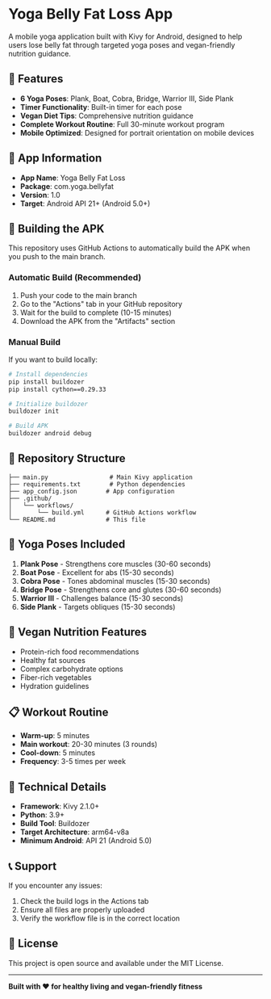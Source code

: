 # Yoga Belly Fat Loss App

A mobile yoga application built with Kivy for Android, designed to help users lose belly fat through targeted yoga poses and vegan-friendly nutrition guidance.

## 🧘 Features

- **6 Yoga Poses**: Plank, Boat, Cobra, Bridge, Warrior III, Side Plank
- **Timer Functionality**: Built-in timer for each pose
- **Vegan Diet Tips**: Comprehensive nutrition guidance
- **Complete Workout Routine**: Full 30-minute workout program
- **Mobile Optimized**: Designed for portrait orientation on mobile devices

## 📱 App Information

- **App Name**: Yoga Belly Fat Loss
- **Package**: com.yoga.bellyfat
- **Version**: 1.0
- **Target**: Android API 21+ (Android 5.0+)

## 🚀 Building the APK

This repository uses GitHub Actions to automatically build the APK when you push to the main branch.

### Automatic Build (Recommended)

1. Push your code to the main branch
2. Go to the "Actions" tab in your GitHub repository
3. Wait for the build to complete (10-15 minutes)
4. Download the APK from the "Artifacts" section

### Manual Build

If you want to build locally:

```bash
# Install dependencies
pip install buildozer
pip install cython==0.29.33

# Initialize buildozer
buildozer init

# Build APK
buildozer android debug
```

## 📁 Repository Structure

```
├── main.py                 # Main Kivy application
├── requirements.txt        # Python dependencies
├── app_config.json        # App configuration
├── .github/
│   └── workflows/
│       └── build.yml      # GitHub Actions workflow
└── README.md              # This file
```

## 🎯 Yoga Poses Included

1. **Plank Pose** - Strengthens core muscles (30-60 seconds)
2. **Boat Pose** - Excellent for abs (15-30 seconds)
3. **Cobra Pose** - Tones abdominal muscles (15-30 seconds)
4. **Bridge Pose** - Strengthens core and glutes (30-60 seconds)
5. **Warrior III** - Challenges balance (15-30 seconds)
6. **Side Plank** - Targets obliques (15-30 seconds)

## 🥗 Vegan Nutrition Features

- Protein-rich food recommendations
- Healthy fat sources
- Complex carbohydrate options
- Fiber-rich vegetables
- Hydration guidelines

## 📋 Workout Routine

- **Warm-up**: 5 minutes
- **Main workout**: 20-30 minutes (3 rounds)
- **Cool-down**: 5 minutes
- **Frequency**: 3-5 times per week

## 🔧 Technical Details

- **Framework**: Kivy 2.1.0+
- **Python**: 3.9+
- **Build Tool**: Buildozer
- **Target Architecture**: arm64-v8a
- **Minimum Android**: API 21 (Android 5.0)

## 📞 Support

If you encounter any issues:

1. Check the build logs in the Actions tab
2. Ensure all files are properly uploaded
3. Verify the workflow file is in the correct location

## 📄 License

This project is open source and available under the MIT License.

---

**Built with ❤️ for healthy living and vegan-friendly fitness** 